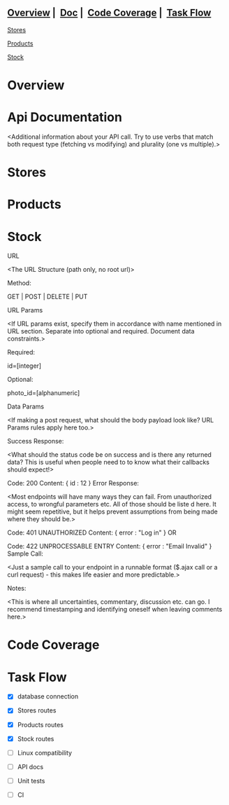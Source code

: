 ## [Overview](#Overview)  |  [Doc](#Doc)  |  [Code Coverage](#Cov)  |  [Task Flow](#Tasks) 

   [Stores](#Stores)

   [Products](#Products)
  
   [Stock](#Stock)
   




# <a name="Overview"></a> Overview


# <a name="Doc"></a> Api Documentation

<Additional information about your API call. Try to use verbs that match both request type (fetching vs modifying) and plurality (one vs multiple).>

# <a name="Stores"></a> Stores
# <a name="Products"></a> Products
# <a name="Stock"></a> Stock

URL

<The URL Structure (path only, no root url)>

Method:

<The request type>

GET | POST | DELETE | PUT

URL Params

<If URL params exist, specify them in accordance with name mentioned in URL section. Separate into optional and required. Document data constraints.>

Required:

id=[integer]

Optional:

photo_id=[alphanumeric]

Data Params

<If making a post request, what should the body payload look like? URL Params rules apply here too.>

Success Response:

<What should the status code be on success and is there any returned data? This is useful when people need to to know what their callbacks should expect!>

Code: 200 
Content: { id : 12 }
Error Response:

<Most endpoints will have many ways they can fail. From unauthorized access, to wrongful parameters etc. All of those should be liste d here. It might seem repetitive, but it helps prevent assumptions from being made where they should be.>

Code: 401 UNAUTHORIZED 
Content: { error : "Log in" }
OR

Code: 422 UNPROCESSABLE ENTRY 
Content: { error : "Email Invalid" }
Sample Call:

<Just a sample call to your endpoint in a runnable format ($.ajax call or a curl request) - this makes life easier and more predictable.>

Notes:

<This is where all uncertainties, commentary, discussion etc. can go. I recommend timestamping and identifying oneself when leaving comments here.>

# <a name="Cov"></a> Code Coverage

# <a name="Tasks"></a> Task Flow
- [x] database connection
- [x] Stores routes
- [x] Products routes 
- [x] Stock routes 
- [ ] Linux compatibility 
- [ ] API docs
- [ ] Unit tests 
- [ ] CI 

